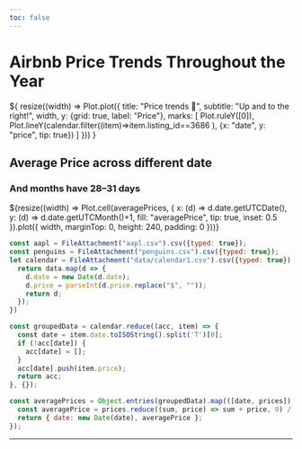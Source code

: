 ```yaml
---
toc: false
---
```


<style>

.hero {
  display: flex;
  flex-direction: column;
  align-items: center;
  font-family: var(--sans-serif);
  margin: 4rem 0 8rem;
  text-wrap: balance;
  text-align: center;
}

.hero h1 {
  margin: 2rem 0;
  max-width: none;
  font-size: 14vw;
  font-weight: 900;
  line-height: 1;
  background: linear-gradient(30deg, var(--theme-foreground-focus), currentColor);
  -webkit-background-clip: text;
  -webkit-text-fill-color: transparent;
  background-clip: text;
}

.hero h2 {
  margin: 0;
  max-width: 34em;
  font-size: 20px;
  font-style: initial;
  font-weight: 500;
  line-height: 1.5;
  color: var(--theme-foreground-muted);
}

@media (min-width: 640px) {
  .hero h1 {
    font-size: 90px;
  }
}

</style>

<h1>Airbnb Price Trends Throughout the Year</h1>
<div class="grid grid-cols-2" style="grid-auto-rows: 504px;">
  <div class="card">${
    resize((width) => Plot.plot({
      title: "Price trends 🚀",
      subtitle: "Up and to the right!",
      width,
      y: {grid: true, label: "Price"},
      marks: [
        Plot.ruleY([0]),
        Plot.lineY(calendar.filter((item)=>item.listing_id==3686 ), {x: "date", y: "price", tip: true})
      ]
    }))
  }</div>
<div class="card" style="max-width: 640px;">
<h2>Average Price across different date</h2>
<h3>And months have 28–31 days</h3>
${resize((width) => Plot.cell(averagePrices, {
    x: (d) => d.date.getUTCDate(), 
    y: (d) => d.date.getUTCMonth()+1, 
    fill: "averagePrice", 
    tip: true, 
    inset: 0.5
  }).plot({
    width,
    marginTop: 0, 
    height: 240, 
    padding: 0
}))}
</div>  
</div>


```js
const aapl = FileAttachment("aapl.csv").csv({typed: true});
const penguins = FileAttachment("penguins.csv").csv({typed: true});
let calendar = FileAttachment("data/calendar1.csv").csv({typed: true}).then(data => {
  return data.map(d => {
    d.date = new Date(d.date);
    d.price = parseInt(d.price.replace("$", ""));
    return d;
  });
})
```
```js
const groupedData = calendar.reduce((acc, item) => {
  const date = item.date.toISOString().split('T')[0];
  if (!acc[date]) {
    acc[date] = [];
  }
  acc[date].push(item.price);
  return acc;
}, {});

const averagePrices = Object.entries(groupedData).map(([date, prices]) => {
  const averagePrice = prices.reduce((sum, price) => sum + price, 0) / prices.length;
  return { date: new Date(date), averagePrice };
});
```
---
